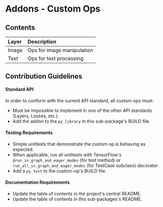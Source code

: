 # Addons - Custom Ops

## Contents
| Layer  | Description                             |
|:----------------------- |:-----------------------------|
| Image | Ops for image manipulation   |
| Text |  Ops for text processing  |



## Contribution Guidelines
#### Standard API
In order to conform with the current API standard, all custom ops
must:
 * Must be impossible to implement in one of the other API
 standards (Layers, Losses, etc.).
 * Add the addon to the `py_library` in this sub-package's BUILD file.

#### Testing Requirements
 * Simple unittests that demonstrate the custom op is behaving as
    expected.
 * When applicable, run all unittests with TensorFlow's
   `@run_in_graph_and_eager_modes` (for test method)
   or `run_all_in_graph_and_eager_modes` (for TestCase subclass)
   decorator.
 * Add a `py_test` to the custom-op's BUILD file.

#### Documentation Requirements
 * Update the table of contents in the project's central README.
 * Update the table of contents in this sub-packages's README.
